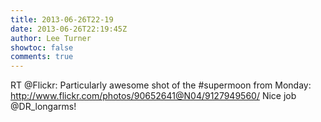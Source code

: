 ```yaml
---
title: 2013-06-26T22-19
date: 2013-06-26T22:19:45Z
author: Lee Turner
showtoc: false
comments: true
---
```


RT @Flickr: Particularly awesome shot of the #supermoon from Monday: http://www.flickr.com/photos/90652641@N04/9127949560/ Nice job @DR_longarms!

